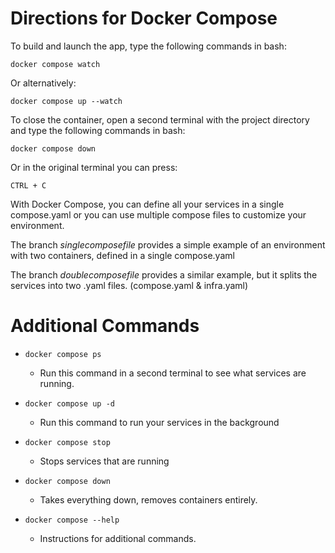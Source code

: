 # Directions for Docker Compose

To build and launch the app, type the following commands in bash:

`docker compose watch`

Or alternatively:

`docker compose up --watch`

To close the container, open a second terminal with the project directory and type the following commands in bash:

`docker compose down`

Or in the original terminal you can press:

`CTRL + C`

With Docker Compose, you can define all your services in a single compose.yaml or you can use multiple compose files to customize your environment.

The branch *singlecomposefile* provides a simple example of an environment with two containers, defined in a single compose.yaml

The branch *doublecomposefile* provides a similar example, but it splits the services into two .yaml files. (compose.yaml & infra.yaml)

# Additional Commands

- `docker compose ps`
    - Run this command in a second terminal to see what services are running.

- `docker compose up -d`
    - Run this command to run your services in the background

- `docker compose stop`
    - Stops services that are running

- `docker compose down`
    - Takes everything down, removes containers entirely.

- `docker compose --help`
    - Instructions for additional commands.